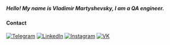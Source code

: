 
#####  Hello! My name is Vladimir Martyshevsky, I am a QA engineer.


#### Contact

[![Telegram](https://img.shields.io/badge/-Telegram-333636??style=for-the-badge&logo=telegram)](https://t.me/martyshevskiy)
[![LinkedIn](https://img.shields.io/badge/-LinkedIn-333636??style=for-the-badge&logo=linkedin)](https://www.linkedin.com/in/martyshevskiy/)
[![Instagram](https://img.shields.io/badge/-Instagram-333636??style=for-the-badge&logo=instagram)](https://www.instagram.com/martyshevskiy/)
[![VK](https://img.shields.io/badge/-VK-333636??style=for-the-badge&logo=vk)](https://vk.com/vova_martishevsky)
